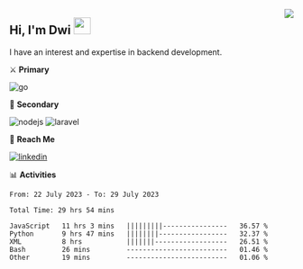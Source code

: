 [<img src="https://komarev.com/ghpvc/?username=masred&color=green&style=flat-square&label=Profile+Views" align="right">](github.com/masred)

## Hi, I'm Dwi <img src="https://raw.githubusercontent.com/MartinHeinz/MartinHeinz/master/wave.gif" width="30px">

I have an interest and expertise in backend development.

⚔️ **Primary**

![go](https://img.shields.io/badge/---?logo=go&label=Golang&style=social)

🔪 **Secondary**

![nodejs](https://img.shields.io/badge/---?logo=node.js&label=Node.js&style=social&logoColor=green)
![laravel](https://img.shields.io/badge/---?logo=laravel&label=Laravel&style=social)

🔗 **Reach Me**

[![linkedin](https://img.shields.io/badge/---?logo=linkedin&label=LinkedIn&style=social)](https://linkedin.com/in/dwifitriyanto)

📊 **Activities**

<!--START_SECTION:waka-->

```all_time
From: 22 July 2023 - To: 29 July 2023

Total Time: 29 hrs 54 mins

JavaScript   11 hrs 3 mins   |||||||||----------------   36.57 %
Python       9 hrs 47 mins   ||||||||-----------------   32.37 %
XML          8 hrs           |||||||------------------   26.51 %
Bash         26 mins         -------------------------   01.46 %
Other        19 mins         -------------------------   01.06 %
```

<!--END_SECTION:waka-->
